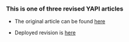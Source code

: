### This is one of three revised YAPI articles

* The original article can be found [here](https://help.yapicentral.com/hc/en-us/articles/115012250028-How-does-Patient-Engagement-work-for-me-)

* Deployed revision is [here](https://crowned1.github.io/patientEngagement/)